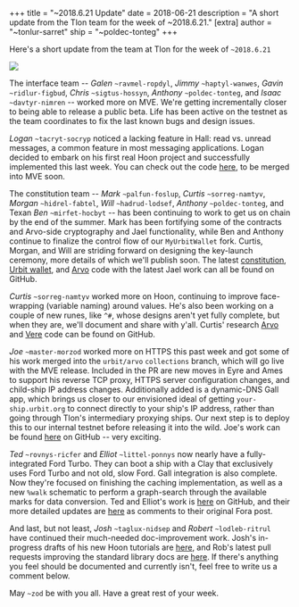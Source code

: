 +++
title = "~2018.6.21 Update"
date = 2018-06-21
description = "A short update from the Tlon team for the week of ~2018.6.21."
[extra]
author = "~tonlur-sarret"
ship = "~poldec-tonteg"
+++

Here's a short update from the team at Tlon for the week of `~2018.6.21`

![](https://media.urbit.org/fora/updates/~2018.6.13-Update-1.jpg)

The interface team -- *Galen* `~ravmel-ropdyl`, *Jimmy* `~haptyl-wanwes`,
*Gavin* `~ridlur-figbud`, *Chris* `~sigtus-hossyn`, *Anthony* `~poldec-tonteg`, and *Isaac* `~davtyr-nimren` -- worked
more on MVE. We're getting incrementally closer to being able to release a public beta. Life has been active on the
testnet as the team coordinates to fix the last known bugs and design issues.

*Logan* `~tacryt-socryp` noticed a lacking feature in Hall: read vs. unread messages, a common feature in most messaging
applications. Logan decided to embark on his first real Hoon project and successfully implemented this last week. You can
check out the code [here](https://github.com/loganallenc/arvo/tree/hall-unread), to be merged into MVE soon.

The constitution team -- *Mark* `~palfun-foslup`, *Curtis* `~sorreg-namtyv`, *Morgan*  `~hidrel-fabtel`, *Will*
`~hadrud-lodsef`, *Anthony* `~poldec-tonteg`, and Texan *Ben* `~mirfet-hocbyt` -- has been continuing to work to get us
on chain by the end of the summer. Mark has been fortifying some of the contracts and Arvo-side cryptography and Jael
functionality, while Ben and Anthony continue to finalize the control flow of our `MyUrbitWallet` fork. Curtis, Morgan,
and Will are striding forward on designing the key-launch ceremony, more details of which we'll publish soon. The latest
[constitution](https://github.com/urbit/constitution), [Urbit wallet](https://github.com/urbit/etherwallet), and
[Arvo](https://github.com/Fang-/arvo/tree/research-constitution) code with the latest Jael work can all be found on
GitHub.

*Curtis* `~sorreg-namtyv` worked more on Hoon, continuing to improve face-wrapping (variable naming) around values. He's
also been working on a couple of new runes, like `^#`, whose designs aren't yet fully complete, but when they are, we'll
document and share with y'all. Curtis' research [Arvo](https://github.com/cgyarvin/arvo/tree/research-tome) and
[Vere](https://github.com/cgyarvin/urbit-1/tree/research-tome) code can be found on GitHub.

*Joe* `~master-morzod` worked more on HTTPS this past week and got some of his work merged into the `urbit/arvo`
`collections` branch, which will go live with the MVE release. Included in the PR are new moves in Eyre and Ames to
support his reverse TCP proxy, HTTPS server configuration changes, and child-ship IP address changes. Additionally added
is a dynamic-DNS Gall app, which brings us closer to our envisioned ideal of getting `your-ship.urbit.org` to connect
directly to your ship's IP address, rather than going through Tlon's intermediary proxying ships. Our next step is to
deploy this to our internal testnet before releasing it into the wild. Joe's work can be found
[here](https://github.com/urbit/arvo/pull/752) on GitHub -- very exciting.

*Ted* `~rovnys-ricfer` and *Elliot* `~littel-ponnys` now nearly have a fully-integrated Ford Turbo. They can boot a ship
with a Clay that exclusively uses Ford Turbo and not old, slow Ford. Gall integration is also complete. Now they're
focused on finishing the caching implementation, as well as a new `%walk` schematic to perform a graph-search through the
available marks for data conversion. Ted and Elliot's work is [here](https://github.com/urbit/arvo/tree/ford-turbo) on
GitHub, and their more detailed updates are [here](https://fora.urbit.org/proposals/posts/~2018.3.15..04.24.35..a47f~/)
as comments to their original Fora post.

And last, but not least, *Josh* `~taglux-nidsep` and *Robert* `~lodleb-ritrul` have continued their much-needed
doc-improvement work. Josh's in-progress drafts of his new Hoon tutorials are
[here](https://github.com/joshuareagan/doc-drafts), and Rob's latest pull requests improving the standard library docs
are [here](https://github.com/urbit/docs/pulls). If there's anything you feel should be documented and currently isn't,
feel free to write us a comment below.

May `~zod` be with you all. Have a great rest of your week.

